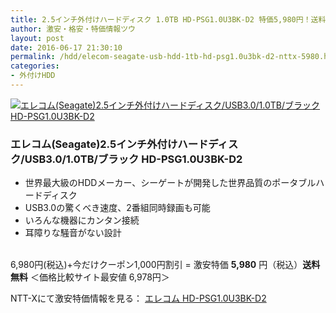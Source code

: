 ```yaml
---
title: 2.5インチ外付けハードディスク 1.0TB HD-PSG1.0U3BK-D2 特価5,980円！送料無料！
author: 激安・格安・特価情報ツウ
layout: post
date: 2016-06-17 21:30:10
permalink: /hdd/elecom-seagate-usb-hdd-1tb-hd-psg1.0u3bk-d2-nttx-5980.html
categories:
- 外付けHDD
---
```


<div class="img-bg2 img_L">
<a href="http://px.a8.net/svt/ejp?a8mat=ZYP6S+8IMA3E+S1Q+BWGDT&#038;a8ejpredirect=http://nttxstore.jp/_II_EL15234062" target="_blank"><img border="0" alt="エレコム(Seagate)2.5インチ外付けハードディスク/USB3.0/1.0TB/ブラック HD-PSG1.0U3BK-D2" src="http://image.nttxstore.jp/l2_images/E/EL/EL15234062.jpg" data-recalc-dims="1" /></a>
</div>

### エレコム(Seagate)2.5インチ外付けハードディスク/USB3.0/1.0TB/ブラック HD-PSG1.0U3BK-D2
<!--more-->

* 世界最大級のHDDメーカー、シーゲートが開発した世界品質のポータブルハードディスク
* USB3.0の驚くべき速度、2番組同時録画も可能
* いろんな機器にカンタン接続
* 耳障りな騒音がない設計

<br clear="all" />6,980円(税込)+今だけクーポン1,000円割引 = 激安特価 <span class="tokka-price"><strong>5,980</strong></span> 円（税込）**送料無料**
＜価格比較サイト最安値 6,978円＞

NTT-Xにて激安特価情報を見る： <span class="fs150p"><a href="http://px.a8.net/svt/ejp?a8mat=ZYP6S+8IMA3E+S1Q+BWGDT&#038;a8ejpredirect=http://nttxstore.jp/_II_EL15234062" target="_blank">エレコム HD-PSG1.0U3BK-D2</a></span>
